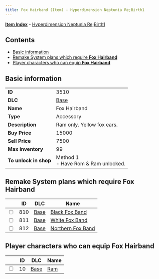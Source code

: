 ```yaml
---
title: Fox Hairband (Item) - Hyperdimension Neptunia Re;Birth1
---
```


[**Item Index**](/neptunia/rb1/item/index.html) - [Hyperdimension Neptunia Re;Birth1](/neptunia/rb1)

## Contents

- [Basic information](#basic-information)
- [Remake System plans which require **Fox Hairband**](#remake-system-plans-which-require-fox-hairband)
- [Player characters who can equip **Fox Hairband**](#player-characters-who-can-equip-fox-hairband)

## Basic information

|   |   |
| -- | -- |
| **ID** | 3510 |
| **DLC** | [Base](/neptunia/rb1/dlc/1-base.html) |
| **Name** | Fox Hairband |
| **Type** | Accessory |
| **Description** | Ram only. Yellow fox ears. |
| **Buy Price** | 15000 |
| **Sell Price** | 7500 |
| **Max inventory** | 99 |
| **To unlock in shop** | Method 1<br />- Have Rom & Ram unlocked. |


## Remake System plans which require **Fox Hairband**

|    | ID | DLC | Name |
| -- | -- | --- | ---- |
| <input type="checkbox" id="rb1-quest-1-810" class="trackbox" /> | 810 | [Base](/neptunia/rb1/dlc/1-base.html) | [Black Fox Band](/neptunia/rb1/quest/1-810-black-fox-band.html) |
| <input type="checkbox" id="rb1-quest-1-811" class="trackbox" /> | 811 | [Base](/neptunia/rb1/dlc/1-base.html) | [White Fox Band](/neptunia/rb1/quest/1-811-white-fox-band.html) |
| <input type="checkbox" id="rb1-quest-1-812" class="trackbox" /> | 812 | [Base](/neptunia/rb1/dlc/1-base.html) | [Northern Fox Band](/neptunia/rb1/quest/1-812-northern-fox-band.html) |


## Player characters who can equip **Fox Hairband**

|    | ID | DLC | Name |
| -- | -- | --- | ---- |
| <input type="checkbox" id="rb1-player-1-10" class="trackbox" /> | 10 | [Base](/neptunia/rb1/dlc/1-base.html) | [Ram](/neptunia/rb1/player/1-10-ram.html) |
